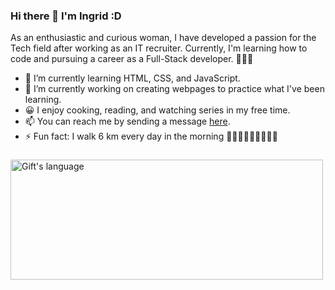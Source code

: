 ### Hi there 👋 I'm Ingrid :D

As an enthusiastic and curious woman, I have developed a passion for the Tech field after working as an IT recruiter.
Currently, I'm learning how to code and pursuing a career as a Full-Stack developer. 👩🏻‍💻

- 🌱 I’m currently learning HTML, CSS, and JavaScript.
- 🔭 I’m currently working on creating webpages to practice what I've been learning.
- 😀 I enjoy cooking, reading, and watching series in my free time.
- 📫 You can reach me by sending a message [here](mailto:isg.ingridguimaraes@gmail.com).
- ⚡ Fun fact: I walk 6 km every day in the morning 🚶🏻‍♀️🚶🏻‍♀️🚶🏻‍♀️

 ###
 <div>
<img align="center" src="https://github-readme-stats-git-masterrstaa-rickstaa.vercel.app/api/top-langs/?username=ingridgsi&langs_count=10&show_icons=true&locale=en&layout=compact&theme=light" alt="Gift's language" height="192px"  width="500px"/>
</div>


